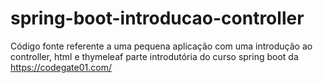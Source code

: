# spring-boot-introducao-controller
Código fonte referente a uma pequena aplicação com uma introdução ao controller, html e thymeleaf parte introdutória do curso spring boot da https://codegate01.com/ 
